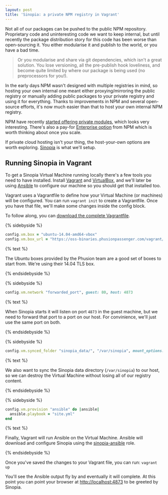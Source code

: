 ```yaml
---
layout: post
title: 'Sinopia: a private NPM registry in Vagrant'
---
```


Not all of our packages can be pushed to the public NPM repository. Proprietary code and uninteresting code we want to keep internal, but until recently the package distribution story for this code has been worse than open-sourcing it. You either modularise it and publish to the world, or you have a bad time.

<!-- more -->

> Or you modularise and share via git dependencies, which isn't a great solution. You lose versioning, all the pre-publish hook loveliness, and become quite limited by where our package is being used (no preprocessors for you!).

In the early days NPM wasn't designed with multiple registries in mind, so hosting your own internal one meant either proxying/mirroring the public registry or manually adding public packages to your private registry and using it for everything. Thanks to improvements in NPM and several open-source efforts, it's now much easier than that to host your own internal NPM registry.

NPM have recently [started offering private modules](https://www.npmjs.com/private-modules), which looks very interesting. There's also a pay-for [Enterprise option](http://npmjs.com/enterprise#pricing) from NPM which is worth thinking about once you scale.

If private cloud hosting isn't your thing, the host-your-own options are worth exploring. [Sinopia](https://www.npmjs.com/package/sinopia) is what we'll setup.

## Running Sinopia in Vagrant

To get a Sinopia Virtual Machine running locally there's a few tools you need to have installed. Install [Vagrant](https://www.vagrantup.com) and [VirtualBox](https://www.virtualbox.org), and we'll later be using [Ansible](http://www.ansible.com/) to configure our machine so you should get that installed too.

Vagrant uses a Vagrantfile to define how your Virtual Machine (or machines) will be configured. You can run `vagrant init` to create a Vagrantfile. Once you have that file, we'll make some changes inside the config block.

To follow along, you can [download the complete Vagrantfile](/downloads/sinopia/Vagrantfile).

{% sidebyside %}
```ruby
config.vm.box = "ubuntu-14.04-amd64-vbox"
config.vm.box_url = "https://oss-binaries.phusionpassenger.com/vagrant/boxes/latest/ubuntu-14.04-amd64-vbox.box"
```

{% text %}

The Ubuntu boxes provided by the Phusion team are a good set of boxes to start from. We're using their 14.04 TLS box.

{% endsidebyside %}

{% sidebyside %}
```ruby
config.vm.network "forwarded_port", guest: 80, host: 4873
```

{% text %}

When Sinopia starts it will listen on port `4873` in the guest machine, but we need to forward that port to a port on our host. For convinience, we'll just use the same port on both.

{% endsidebyside %}

{% sidebyside %}
```ruby
config.vm.synced_folder "sinopia_data/", "/var/sinopia", mount_options: %W{dmode=777 fmode=666}
```

{% text %}

We also want to sync the Sinopia data directory (`/var/sinopia`) to our host, so we can destroy the Virtual Machine without losing all of our registry content.

{% endsidebyside %}

{% sidebyside %}
```ruby
config.vm.provision "ansible" do |ansible|
  ansible.playbook = "site.yml"
end
```

{% text %}

Finally, Vagrant will run Ansible on the Virtual Machine. Ansible will download and configure Sinopia using the [sinopia-ansible](https://github.com/jagregory/sinopia-ansible) role.

{% endsidebyside %}

Once you've saved the changes to your Vagrant file, you can run: `vagrant up`

You'll see the Ansible output fly by and eventually it will complete. At this point you can point your browser at [http://localhost:4873](http://localhost:4873) to be greeted by Sinopia.
